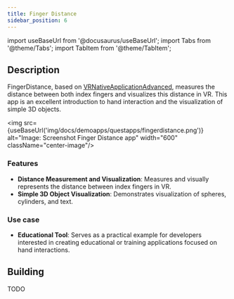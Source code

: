 ```yaml
---
title: Finger Distance
sidebar_position: 6
---
```


import useBaseUrl from '@docusaurus/useBaseUrl';
import Tabs from '@theme/Tabs';
import TabItem from '@theme/TabItem';

## Description

FingerDistance, based on [VRNativeApplicationAdvanced](vrnativeapplicationadvanced.md), measures the distance between both index fingers and visualizes this distance in VR. This app is an excellent introduction to hand interaction and the visualization of simple 3D objects.

<img src={useBaseUrl('img/docs/demoapps/questapps/fingerdistance.png')} alt="Image: Screenshot Finger Distance app" width="600" className="center-image"/>

### Features
 - **Distance Measurement and Visualization**: Measures and visually represents the distance between index fingers in VR.
 - **Simple 3D Object Visualization**: Demonstrates visualization of spheres, cylinders, and text.


### Use case
- **Educational Tool**: Serves as a practical example for developers interested in creating educational or training applications focused on hand interactions.

## Building

<Tabs groupId="target-os" queryString>

  <TabItem value="quest" label="Quest">
    TODO
  </TabItem>

</Tabs>
